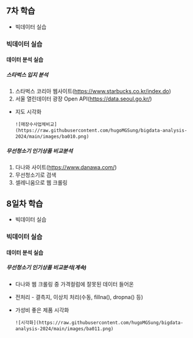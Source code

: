 ## 7차 학습
- 빅데이터 실습

### 빅데이터 실습
#### 데이터 분석 실습


##### 스타벅스 입지 분석
1. 스타벅스 코리아 웹사이트(https://www.starbucks.co.kr/index.do)
2. 서울 열린데이터 광장 Open API(https://data.seoul.go.kr/)

- 지도 시각화 

      ![매장수사업체비교](https://raw.githubusercontent.com/hugoMGSung/bigdata-analysis-2024/main/images/ba010.png)

##### 무선청소기 인기상품 비교분석
1. 다나와 사이트(https://www.danawa.com/)
2. 무선청소기로 검색
3. 셀레니움으로 웹 크롤링


## 8일차 학습
- 빅데이터 실습

### 빅데이터 실습
#### 데이터 분석 실습

##### 무선청소기 인기상품 비교분석(계속)
- 다나와 웹 크롤링 중 가격컬럼에 잘못된 데이터 들어온 
- 전처리
      - 결측지, 이상치 처리(수동, fillna(), dropna() 등)
- 가성비 좋은 제품 시각화

      ![시각화](https://raw.githubusercontent.com/hugoMGSung/bigdata-analysis-2024/main/images/ba011.png)

